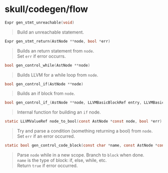 # skull/codegen/flow

```c
Expr gen_stmt_unreachable(void)
```

> Build an unreachable statement.

```c
Expr gen_stmt_return(AstNode **node, bool *err)
```

> Builds an return statement from `node`.
> \
> Set `err` if error occurrs.

```c
bool gen_control_while(AstNode **node)
```

> Builds LLVM for a while loop from `node`.

```c
bool gen_control_if(AstNode **node)
```

> Builds an if block from `node`.

```c
bool gen_control_if_(AstNode **node, LLVMBasicBlockRef entry, LLVMBasicBlockRef end)
```

> Internal function for building an `if` node.

```c
static LLVMValueRef node_to_bool(const AstNode *const node, bool *err)
```

> Try and parse a condition (something returning a bool) from `node`.
> \
> Set `err` if an error occurred.

```c
static bool gen_control_code_block(const char *name, const AstNode *const node, LLVMBasicBlockRef block)
```

> Parse `node` while in a new scope. Branch to `block` when done.
> \
> `name` is the type of block: if, else, while, etc.
> \
> Return `true` if error occurred.

